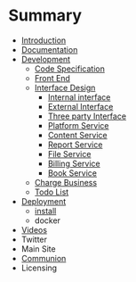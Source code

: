 # Summary

* [Introduction](README.md)
* [Documentation](documentation.md)
* [Development](development.md)
  * [Code Specification ](code-specification.md)
  * [Front End ](front-end.md)
  * [Interface Design ](interface-design.md)
    * [Internal interface](interface-design/internal-interface.md)
    * [External Interface ](interface-design/external-interface.md)
    * [Three party Interface](interface-design/three-party-interface.md)
    * [Platform Service ](interface-design/platform-service.md)
    * [Content Service](interface-design/content-service.md)
    * [Report Service](interface-design/report-service.md)
    * [File Service](interface-design/file-service.md)
    * [Billing Service ](interface-design/billing-service.md)
    * [Book Service](interface-design/book-service.md)
  * [Charge Business ](charge-business.md)
  * [Todo List](todo-list.md)
* [Deployment](deploy.md)
  * [install](deploy/install.md)
  * docker
* [Videos](videos.md)
* Twitter
* Main Site
* [Communion](communion.md)
* Licensing

